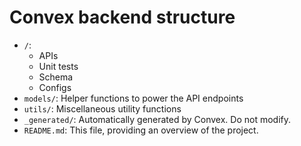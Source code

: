 # Convex backend structure

- `/`:
  - APIs
  - Unit tests
  - Schema
  - Configs
- `models/`: Helper functions to power the API endpoints
- `utils/`: Miscellaneous utility functions
- `_generated/`: Automatically generated by Convex. Do not modify.
- `README.md`: This file, providing an overview of the project.
